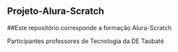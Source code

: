 ## Projeto-Alura-Scratch

##Este repositório corresponde a formação Alura-Scratch

Participantes professores de Tecnologia da DE Taubaté
